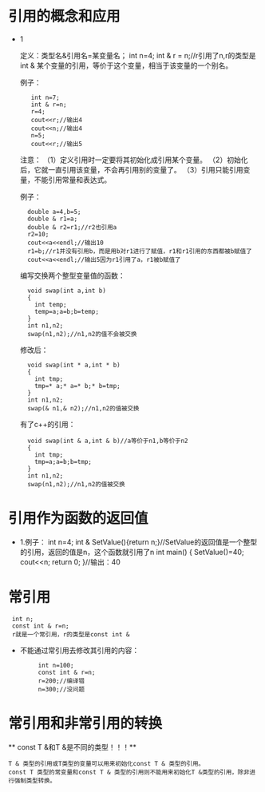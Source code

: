 # 引用的概念和应用
* 1

     定义：类型名&引用名=某变量名；
          int n=4;
          int & r = n;//r引用了n,r的类型是int &
          某个变量的引用，等价于这个变量，相当于该变量的一个别名。

     例子：

         int n=7;
         int & r=n;
         r=4;
         cout<<r;//输出4
         cout<<n;//输出4
         n=5;
         cout<<r;//输出5

    注意：
         （1）定义引用时一定要将其初始化成引用某个变量。
         （2）初始化后，它就一直引用该变量，不会再引用别的变量了。
         （3）引用只能引用变量，不能引用常量和表达式。

    例子：

        double a=4,b=5;
        double & r1=a;
        double & r2=r1;//r2也引用a
        r2=10;
        cout<<a<<endl;//输出10
        r1=b;//r1并没有引用b，而是用b对r1进行了赋值，r1和r1引用的东西都被b赋值了
        cout<<a<<endl;//输出5因为r1引用了a，r1被b赋值了

   编写交换两个整型变量值的函数：

        void swap(int a,int b)
        {
          int temp;
          temp=a;a=b;b=temp;
        }
        int n1,n2;
        swap(n1,n2);//n1,n2的值不会被交换

   修改后：

        void swap(int * a,int * b)
        {
          int tmp;
          tmp=* a;* a=* b;* b=tmp;
        }
        int n1,n2;
        swap(& n1,& n2);//n1,n2的值被交换

  有了c++的引用：

        void swap(int & a,int & b)//a等价于n1,b等价于n2
        {
          int tmp;
          tmp=a;a=b;b=tmp;
        }
        int n1,n2;
        swap(n1,n2);//n1,n2的值被交换

# 引用作为函数的返回值

* 1.例子：
       int n=4;
       int & SetValue(){return n;}//SetValue的返回值是一个整型的引用，返回的值是n，这个函数就引用了n
       int main()
       {
         SetValue()=40;
         cout<<n;
         return 0;
       }//输出：40

# 常引用

     int n;
     const int & r=n;
     r就是一个常引用，r的类型是const int &

* 不能通过常引用去修改其引用的内容：

           int n=100;
           const int & r=n;
           r=200;//编译错
           n=300;//没问题

# 常引用和非常引用的转换

** const T &和T &是不同的类型！！！**

    T & 类型的引用或T类型的变量可以用来初始化const T & 类型的引用。
    const T 类型的常变量和const T & 类型的引用则不能用来初始化T &类型的引用，除非进行强制类型转换。
